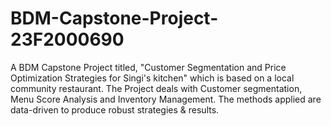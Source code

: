 # BDM-Capstone-Project-23F2000690
A BDM Capstone Project titled, "Customer Segmentation and Price Optimization Strategies for Singi's kitchen"  which is based on a local community restaurant. The Project deals with Customer segmentation, Menu Score Analysis and Inventory Management. The methods applied are data-driven to produce robust strategies &amp; results.
